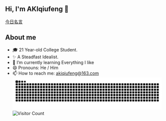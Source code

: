 ## Hi, I'm AKIqiufeng 👋

<!--
**AKIqiufeng/AKIqiufeng** is a ✨ _special_ ✨ repository because its `README.md` (this file) appears on your GitHub profile.

Here are some ideas to get you started:

- 🔭 I’m currently working on ...
- 🌱 I’m currently learning ...
- 👯 I’m looking to collaborate on ...
- 🤔 I’m looking for help with ...
- 💬 Ask me about ...
- 📫 How to reach me: ...
- 😄 Pronouns: ...
- ⚡ Fun fact: ...
-->
[今日名言](https://readme-daily-quotes.vercel.app/api?theme=light&category=programming)
## About me
- 🎓 21 Year-old College Student.
- ✨ A Steadfast Idealist.
- 🌱 I’m currently learning Everything I like
- 😄 Pronouns: He / Him
- 📫 How to reach me: akiqiufeng@163.com
![亮色](https://raw.githubusercontent.com/AKIqiufeng/AKIqiufeng/output/github-contribution-grid-snake.svg)
![Visitor Count](https://profile-counter.glitch.me/AKIqiufeng/count.svg)
